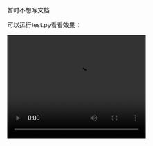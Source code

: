 暂时不想写文档

可以运行test.py看看效果：

<video width="320" height="240" controls>
  <source src="video/cop_moving.webm" type="video/webm">
  你的浏览器不支持 HTML5 video 标签.
</video>